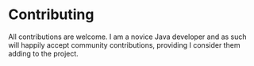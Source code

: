 Contributing
============

All contributions are welcome. I am a novice Java developer and as such will 
happily accept community contributions, providing I consider them adding
to the project.

